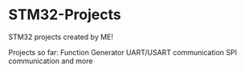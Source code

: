 # STM32-Projects
 STM32 projects created by ME!

 Projects so far:
 Function Generator
 UART/USART communication
 SPI communication
 and more
 
